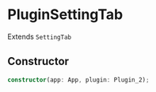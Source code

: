 # PluginSettingTab

Extends `SettingTab`

## Constructor

```ts
constructor(app: App, plugin: Plugin_2);
```
